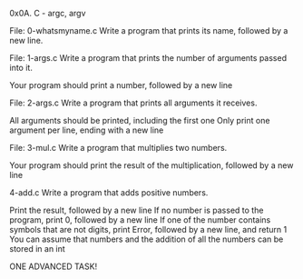0x0A. C - argc, argv

File: 0-whatsmyname.c
Write a program that prints its name, followed by a new line.

File: 1-args.c
Write a program that prints the number of arguments passed into it.

Your program should print a number, followed by a new line

File: 2-args.c
Write a program that prints all arguments it receives.

All arguments should be printed, including the first one
Only print one argument per line, ending with a new line

File: 3-mul.c
Write a program that multiplies two numbers.

Your program should print the result of the multiplication, followed by a new line

 4-add.c
Write a program that adds positive numbers.

Print the result, followed by a new line
If no number is passed to the program, print 0, followed by a new line
If one of the number contains symbols that are not digits, print Error, followed by a new line, and return 1
You can assume that numbers and the addition of all the numbers can be stored in an int


ONE ADVANCED TASK!
